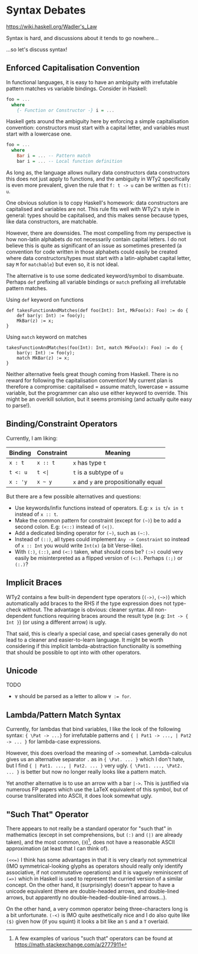 # Syntax Debates

<https://wiki.haskell.org/Wadler's_Law>

Syntax is hard, and discussions about it tends to go nowhere...

...so let's discuss syntax!

## Enforced Capitalisation Convention

In functional languages, it is easy to have an ambiguity with irrefutable pattern matches vs variable bindings. Consider in Haskell:

```hs
foo = ...
  where
    {- Function or Constructor -} i = ...
```

Haskell gets around the ambiguity here by enforcing a simple capitalisation convention: constructors must start with a capital letter, and variables must start with a lowercase one.

```hs
foo = ...
  where
    Bar i = ... -- Pattern match
    bar i = ... -- Local function definition
```

As long as, the language allows nullary data constructors data constructors this does not just apply to functions, and the ambiguity in WTy2 specifically is even more prevalent, given the rule that `f: t -> u` can be written as `f(t): u`.

One obvious solution is to copy Haskell's homework: data constructors are capitalised and variables are not. This rule fits well with WTy2's style in general: types should be capitalised, and this makes sense because types, like data constructors, are matchable.

However, there are downsides. The most compelling from my perspective is how non-latin alphabets do not necessarily contain capital letters. I do not believe this is quite as significant of an issue as sometimes presented (a convention for code written in those alphabets could easily be created where data constructors/types must start with a latin-alphabet capital letter, say `M` for `matchable`) but even so, it is not ideal.

The alternative is to use some dedicated keyword/symbol to disambuate. Perhaps `def` prefixing all variable bindings or `match` prefixing all irrefutable pattern matches.

Using `def` keyword on functions

```WTy2
def takesFunctionAndMatches(def foo(Int): Int, MkFoo(x): Foo) := do {
    def bar(y: Int) := foo(y);
    MkBar(z) := x;
}
```

Using `match` keyword on matches

```
takesFunctionAndMatches(foo(Int): Int, match MkFoo(x): Foo) := do {
    bar(y: Int) := foo(y);
    match MkBar(z) := x;
}
```

Neither alternative feels great though coming from Haskell. There is no reward for following the capitalisation convention! My current plan is therefore a compromise: capitalised = assume match, lowercase = assume variable, but the programmer can also use either keyword to override. This might be an overkill solution, but it seems promising (and actually quite easy to parse!).

## Binding/Constraint Operators

Currently, I am liking:

| Binding  | Constraint          | Meaning                               |
| -------- | ------------------- | ------------------------------------- |
| `x : t`  | `x :: t`            | `x` has type `t`                      |
| `t <: u` | <code>t <\| </code> | `t` is a subtype of `u`               |
| `x : 'y` | `x ~ y`             | `x` and `y` are propositionally equal |

But there are a few possible alternatives and questions:

- Use keywords/infix functions instead of operators. E.g: `x is t`/`x in t` instead of `x :: t`.
- Make the common pattern for constraint (except for `(~)`) be to add a second colon. E.g: `(<::)` instead of `(<|)`.
- Add a dedicated binding operator for `(~)`, such as `(~:)`.
- Instead of `(::)`, all types could implement `Any -> Constraint` so instead of `x :: Int` you would write `Int(x)` (a bit Verse-like).
- With `(:)`, `(::)`, and `(<:)` taken, what should cons be? `(:>)` could very easily be misinterpreted as a flipped version of `(<:)`. Perhaps `(:;)` or `(:.)`?

## Implicit Braces

WTy2 contains a few built-in dependent type operators (`(->)`, `(~>)`) which automatically add braces to the RHS if the type expression does not type-check without. The advantage is obvious: cleaner syntax. All non-dependent functions requiring braces around the result type (e.g: `Int -> { Int }`) (or using a different arrow) is ugly.

That said, this is clearly a special case, and special cases generally do not lead to a cleaner and easier-to-learn language. It might be worth considering if this implicit lambda-abstraction functionality is something that should be possible to opt into with other operators.

## Unicode

TODO

- `∀` should be parsed as a letter to allow `∀ := for`.

## Lambda/Pattern Match Syntax

Currently, for lambdas that bind variables, I like the look of the following syntax: `{ \Pat -> ...}` for irrefutable patterns and `{ | Pat1 -> ..., | Pat2 -> ... }` for lambda-case expressions.

However, this does overload the meaning of `->` somewhat. Lambda-calculus gives us an alternative separator `.` as in `{ \Pat. ... }` which I don't hate, but I find `{ | Pat1. ..., | Pat2. ... }` very ugly. `{ \Pat1. ..., \Pat2. ... }` is better but now no longer really looks like a pattern match.

Yet another alternative is to use an arrow with a bar `|->`. This is justified via numerous FP papers which use the LaTeX equivalent of this symbol, but of course transliterated into ASCII, it does look somewhat ugly.

## "Such That" Operator

There appears to not really be a standard operator for "such that" in mathematics (except in set comprehensions, but `(:)` and `(|)` are already taken), and the most common, (`∋`)[^note], does not have a reasonable ASCII approximation (at least that I can think of).

`(<<=)` I think has some advantages in that it is very clearly not symmetrical (IMO symmetrical-looking glyphs as operators should really only identify associative, if not commutative operations) and it is vaguely reminiscent of `(=>)` which in Haskell is used to represent the curried version of a similar concept. On the other hand, it (surprisingly) doesn't appear to have a unicode equivalent (there are double-headed arrows, and double-lined arrows, but apparently no double-headed-double-lined arrows...).

On the other hand, a very common operator being three-characters long is a bit unfortunate. `(-<)` is IMO quite aesthetically nice and I do also quite like `($)` given how (if you squint) it looks a bit like an `S` and a `T` overlaid.

[^note]: A few examples of various "such that" operators can be found at https://math.stackexchange.com/a/2777911

